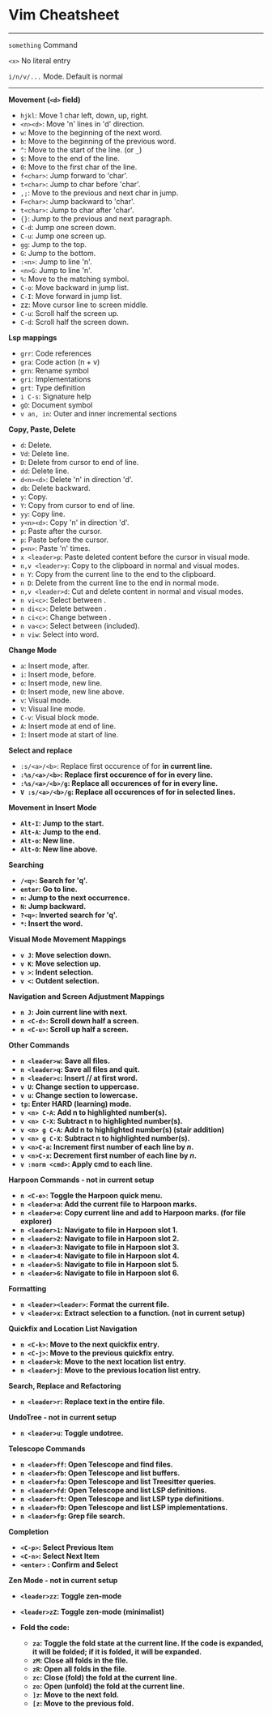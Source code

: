 # Vim Cheatsheet
---
`something` Command

`<x>` No literal entry

`i/n/v/...` Mode. Default is normal

---

**Movement (`<d>` field)**
- `hjkl`: Move 1 char left, down, up, right.
- `<n><d>`: Move 'n' lines in 'd' direction.
- `w`: Move to the beginning of the next word.
- `b`: Move to the beginning of the previous word.
- `^`: Move to the start of the line. (or `_`)
- `$`: Move to the end of the line.
- `0`: Move to the first char of the line.
- `f<char>`: Jump forward to 'char'.
- `t<char>`: Jump to char before 'char'.
- `,;`: Move to the previous and next char in jump.
- `F<char>`: Jump backward to 'char'.
- `t<char>`: Jump to char after 'char'.
- `{}`: Jump to the previous and next paragraph.
- `C-d`: Jump one screen down.
- `C-u`: Jump one screen up.
- `gg`: Jump to the top.
- `G`: Jump to the bottom.
- `:<n>`: Jump to line 'n'.
- `<n>G`: Jump to line 'n'.
- `%`: Move to the matching symbol.
- `C-o`: Move backward in jump list.
- `C-I`: Move forward in jump list.
- zz: Move cursor line to screen middle.
- `C-u`: Scroll half the screen up.
- `C-d`: Scroll half the screen down.

**Lsp mappings**
- `grr`: Code references
- `gra`: Code action (n + v)
- `grn`: Rename symbol
- `gri`: Implementations
- `grt`: Type definition
- `i C-s`: Signature help
- `gO`: Document symbol
- `v an, in`: Outer and inner incremental sections


**Copy, Paste, Delete**
- `d`: Delete.
- `Vd`: Delete line.
- `D`: Delete from cursor to end of line.
- `dd`: Delete line.
- `d<n><d>`: Delete 'n' in direction 'd'.
- `db`: Delete backward.
- `y`: Copy.
- `Y`: Copy from cursor to end of line.
- `yy`: Copy line.
- `y<n><d>`: Copy 'n' in direction 'd'.
- `p`: Paste after the cursor.
- `p`: Paste before the cursor.
- `p<n>`: Paste 'n' times.
- `x <leader>p`: Paste deleted content before the cursor in visual mode.
- `n,v <leader>y`: Copy to the clipboard in normal and visual modes.
- `n Y`: Copy from the current line to the end to the clipboard.
- `n D`: Delete from the current line to the end in normal mode.
- `n,v <leader>d`: Cut and delete content in normal and visual modes.
- `n vi<c>`: Select between <c>.
- `n di<c>`: Delete between <c>.
- `n ci<c>`: Change between <c>.
- `n va<c>`: Select between <c> (included).
- `n viw`: Select into word.

**Change Mode**
- `a`: Insert mode, after.
- `i`: Insert mode, before.
- `o`: Insert mode, new line.
- `O`: Insert mode, new line above.
- `v`: Visual mode.
- `V`: Visual line mode.
- `C-v`: Visual block mode.
- `A`: Insert mode at end of line.
- `I`: Insert mode at start of line.

**Select and replace**
- `:s/<a>/<b>`: Replace first occurence of <a> for <b> in current line.
- `:%s/<a>/<b>`: Replace first occurence of <a> for <b> in every line.
- `:%s/<a>/<b>/g`: Replace all occurences of <a> for <b> in every line.
- `V :s/<a>/<b>/g`: Replace all occurences of <a> for <b> in selected lines.

**Movement in Insert Mode**
- `Alt-I`: Jump to the start.
- `Alt-A`: Jump to the end.
- `Alt-o`: New line.
- `Alt-O`: New line above.

**Searching**
- `/<q>`: Search for 'q'.
- `enter`: Go to line.
- `n`: Jump to the next occurrence.
- `N`: Jump backward.
- `?<q>`: Inverted search for 'q'.
- `*`: Insert the word.

**Visual Mode Movement Mappings**
- `v J`: Move selection down.
- `v K`: Move selection up.
- `v >`: Indent selection.
- `v <`: Outdent selection.

**Navigation and Screen Adjustment Mappings**
- `n J`: Join current line with next.
- `n <C-d>`: Scroll down half a screen.
- `n <C-u>`: Scroll up half a screen.

**Other Commands**
- `n <leader>w`: Save all files.
- `n <leader>q`: Save all files and quit.
- `n <leader>c`: Insert // at first word.
- `v U`: Change section to uppercase.
- `v u`: Change section to lowercase.
- `tp`: Enter HARD (learning) mode.
- `v <n> C-A`: Add n to highlighted number(s).
- `v <n> C-X`: Subtract n to highlighted number(s).
- `v <n> g C-A`: Add n to highlighted number(s) (stair addition)
- `v <n> g C-X`: Subtract n to highlighted number(s).
- `v <n>C-a`: Increment first number of each line by _n_.
- `v <n>C-x`: Decrement first number of each line by _n_.
- `v :norm <cmd>`: Apply cmd to each line.

**Harpoon Commands - not in current setup**
- `n <C-e>`: Toggle the Harpoon quick menu.
- `n <leader>a`: Add the current file to Harpoon marks.
- `n <leader>e`: Copy current line and add to Harpoon marks. (for file explorer)
- `n <leader>1`: Navigate to file in Harpoon slot 1.
- `n <leader>2`: Navigate to file in Harpoon slot 2.
- `n <leader>3`: Navigate to file in Harpoon slot 3.
- `n <leader>4`: Navigate to file in Harpoon slot 4.
- `n <leader>5`: Navigate to file in Harpoon slot 5.
- `n <leader>6`: Navigate to file in Harpoon slot 6.

**Formatting**
- `n <leader><leader>`: Format the current file.
- `v <leader>x`: Extract selection to a function. (not in current setup)

**Quickfix and Location List Navigation**
- `n <C-k>`: Move to the next quickfix entry.
- `n <C-j>`: Move to the previous quickfix entry.
- `n <leader>k`: Move to the next location list entry.
- `n <leader>j`: Move to the previous location list entry.

**Search, Replace and Refactoring**
- `n <leader>r`: Replace text in the entire file.

**UndoTree - not in current setup**
- `n <leader>u`: Toggle undotree.

**Telescope Commands**
- `n <leader>ff`: Open Telescope and find files.
- `n <leader>fb`: Open Telescope and list buffers.
- `n <leader>fa`: Open Telescope and list Treesitter queries.
- `n <leader>fd`: Open Telescope and list LSP definitions.
- `n <leader>ft`: Open Telescope and list LSP type definitions.
- `n <leader>fD`: Open Telescope and list LSP implementations.
- `n <leader>fg`: Grep file search.

**Completion**
- `<C-p>`: Select Previous Item
- `<C-n>`: Select Next Item
- `<enter>` : Confirm and Select

**Zen Mode - not in current setup**
- `<leader>zz`: Toggle zen-mode
- `<leader>zZ`: Toggle zen-mode (minimalist)

- **Fold the code**:
  - `za`: Toggle the fold state at the current line. If the code is expanded, it will be folded; if it is folded, it will be expanded.
  - `zM`: Close all folds in the file.
  - `zR`: Open all folds in the file.
  - `zc`: Close (fold) the fold at the current line.
  - `zo`: Open (unfold) the fold at the current line.
  - `]z`: Move to the next fold.
  - `[z`: Move to the previous fold.

